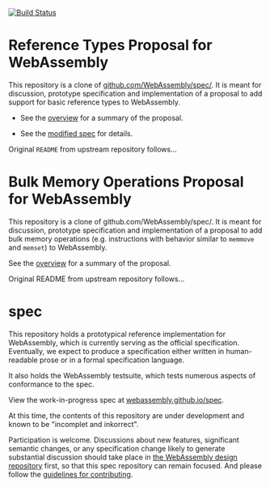 [![Build Status](https://travis-ci.org/WebAssembly/reference-types.svg?branch=master)](https://travis-ci.org/WebAssembly/reference-types)

# Reference Types Proposal for WebAssembly

This repository is a clone of [github.com/WebAssembly/spec/](https://github.com/WebAssembly/spec/).
It is meant for discussion, prototype specification and implementation of a proposal to add support for basic reference types to WebAssembly.

* See the [overview](proposals/reference-types/Overview.md) for a summary of the proposal.

* See the [modified spec](https://webassembly.github.io/reference-types/core/) for details.

Original `README` from upstream repository follows...

# Bulk Memory Operations Proposal for WebAssembly

This repository is a clone of github.com/WebAssembly/spec/. It is meant for
discussion, prototype specification and implementation of a proposal to add
bulk memory operations (e.g. instructions with behavior similar to `memmove`
and `memset`) to WebAssembly.

See the [overview](proposals/bulk-memory-operations/Overview.md) for a summary of the
proposal.

Original README from upstream repository follows...

# spec

This repository holds a prototypical reference implementation for WebAssembly,
which is currently serving as the official specification. Eventually, we expect
to produce a specification either written in human-readable prose or in a formal
specification language.

It also holds the WebAssembly testsuite, which tests numerous aspects of
conformance to the spec.

View the work-in-progress spec at [webassembly.github.io/spec](https://webassembly.github.io/spec/).

At this time, the contents of this repository are under development and known
to be "incomplet and inkorrect".

Participation is welcome. Discussions about new features, significant semantic
changes, or any specification change likely to generate substantial discussion
should take place in
[the WebAssembly design repository](https://github.com/WebAssembly/design)
first, so that this spec repository can remain focused. And please follow the
[guidelines for contributing](Contributing.md).
